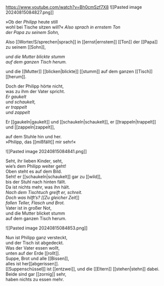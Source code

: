https://www.youtube.com/watch?v=Bh0cmSzf7X8
![[Pasted image 20240815084827.png]]

»Ob der _Philipp_ heute still  
wohl bei Tische sitzen will?« 
*Also sprach in ernstem Ton*  
*der Papa zu seinem Sohn,*  

Also [[Worter/S/sprechen|sprach]] in [[ernst|ernstem]] [[Ton]]
der [[Papa]] zu seinem [[Sohn]],

*und die Mutter blickte stumm*  
*auf dem ganzen Tisch herum.*  

und die [[Mutter]] [[blicken|blickte]] [[stumm]] auf dem ganzen [[Tisch]] [[herum]].

Doch der Philipp hörte nicht,  
was zu ihm der Vater spricht.  
*Er gaukelt*  
*und schaukelt,*  
*er trappelt*  
*und zappelt*  

Er [[gaukeln|gaukelt]]
und [[schaukeln|schaukelt]],
er [[trappeln|trappelt]]
und [[zappeln|zappelt]],

auf dem Stuhle hin und her.  
»Philipp, das [[mißfällt]] mir sehr!«

	
![[Pasted image 20240815084841.png]]

Seht, ihr lieben Kinder, seht,  
wie’s dem Philipp weiter geht!  
Oben steht es auf dem Bild.  
Seht! er [[schaukeln|schaukelt]] gar zu [[wild]],  
bis der Stuhl nach hinten fällt.  
Da ist nichts mehr, was ihn hält.  
*Nach dem Tischtuch greift er, schreit.*  
*Doch was hilft’s? [[Zu gleicher Zeit*]]  
*fallen Teller, Flasch und Brot.*  
Vater ist in großer Not,  
und die Mutter blicket stumm  
auf dem ganzen Tisch herum.




![[Pasted image 20240815084853.png]]

Nun ist Philipp ganz versteckt,  
und der Tisch ist abgedeckt.  
Was der Vater essen wollt,  
unten auf der Erde [[rollt]].  
Suppe, Brot und alle [[Bissen]],  
alles ist her[[abgerissen]].  
[[Suppenschüssel]] ist [[entzwei]], 
und die [[Eltern]] [[stehen|stehn]] dabei.
Beide sind gar [[zornig]] sehr,  
haben nichts zu essen mehr.

